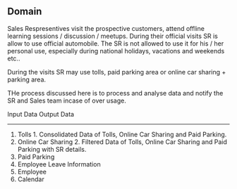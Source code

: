 Domain 
------
Sales Respresentives visit the prospective customers, attend offline learning sessions / discussion / meetups. During their official visits SR is allow to use official automobile. The SR is not allowed to use it for his / her personal use, especially during national holidays, vacations and weekends etc..

During the visits SR may use tolls, paid parking area or online car sharing + parking area.

THe process discussed here is to process and analyse data and notify the SR and Sales team incase of over usage.

Input Data                                             Output Data
----------                                             -----------
1. Tolls                                               1. Consolidated Data of Tolls, Online Car Sharing and Paid Parking.
2. Online Car Sharing                                  2. Filtered Data of Tolls, Online Car Sharing and Paid Parking with SR details.
3. Paid Parking
4. Employee Leave Information
5. Employee
6. Calendar

